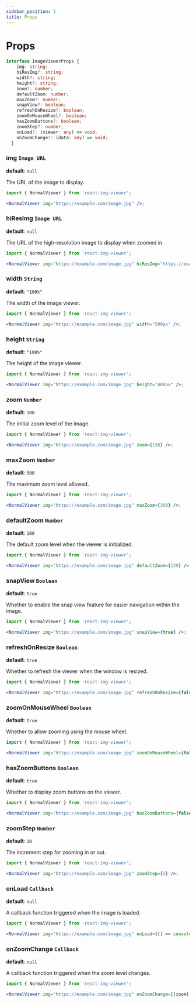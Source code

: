 ```yaml
---
sidebar_position: 1
title: Props
---
```


# Props

```ts
interface ImageViewerProps {
    img: string;
    hiResImg?: string;
    width?: string;
    height?: string;
    zoom?: number;
    defaultZoom: number;
    maxZoom?: number;
    snapView?: boolean;
    refreshOnResize?: boolean;
    zoomOnMouseWheel?: boolean;
    hasZoomButtons?: boolean;
    zoomStep?: number;
    onLoad?: (viewer: any) => void;
    onZoomChange?: (data: any) => void;
  }
```

### img `Image URL`

**default**: `null`

The URL of the image to display.

```jsx
import { NormalViewer } from 'react-img-viewer';

<NormalViewer img="https://example.com/image.jpg" />;
```

### hiResImg `Image URL`
**default**: `null`

The URL of the high-resolution image to display when zoomed in.

```jsx
import { NormalViewer } from 'react-img-viewer';

<NormalViewer img="https://example.com/image.jpg" hiResImg="https://example.com/high-res-image.jpg" />;
```

### width `String`
**default**: `"100%"`

The width of the image viewer.

```jsx
import { NormalViewer } from 'react-img-viewer';

<NormalViewer img="https://example.com/image.jpg" width="500px" />;
```
### height `String`
**default**: `"100%"`

The height of the image viewer.

```jsx
import { NormalViewer } from 'react-img-viewer';

<NormalViewer img="https://example.com/image.jpg" height="400px" />;
```

### zoom `Number`
**default**: `100`

The initial zoom level of the image.

```jsx
import { NormalViewer } from 'react-img-viewer';

<NormalViewer img="https://example.com/image.jpg" zoom={150} />;
```

### maxZoom `Number`
**default**: `500`

The maximum zoom level allowed.

```jsx
import { NormalViewer } from 'react-img-viewer';

<NormalViewer img="https://example.com/image.jpg" maxZoom={300} />;
```

### defaultZoom `Number`
**default**: `100`

The default zoom level when the viewer is initialized.

```jsx
import { NormalViewer } from 'react-img-viewer';

<NormalViewer img="https://example.com/image.jpg" defaultZoom={120} />;
```
### snapView `Boolean`
**default**: `true`

Whether to enable the snap view feature for easier navigation within the image.
```jsx
import { NormalViewer } from 'react-img-viewer';

<NormalViewer img="https://example.com/image.jpg" snapView={true} />;
```

### refreshOnResize `Boolean`
**default**: `true`

Whether to refresh the viewer when the window is resized.
```jsx
import { NormalViewer } from 'react-img-viewer';

<NormalViewer img="https://example.com/image.jpg" refreshOnResize={false} />;
```

### zoomOnMouseWheel `Boolean`
**default**: `true`

Whether to allow zooming using the mouse wheel.
```jsx
import { NormalViewer } from 'react-img-viewer';

<NormalViewer img="https://example.com/image.jpg" zoomOnMouseWheel={false} />;
```

### hasZoomButtons `Boolean`
**default**: `true`

Whether to display zoom buttons on the viewer.
```jsx
import { NormalViewer } from 'react-img-viewer';

<NormalViewer img="https://example.com/image.jpg" hasZoomButtons={false} />;
```

### zoomStep `Number`
**default**: `10`

The increment step for zooming in or out.
```jsx
import { NormalViewer } from 'react-img-viewer';

<NormalViewer img="https://example.com/image.jpg" zoomStep={5} />;
```

### onLoad `Callback`
**default**: `null`

A callback function triggered when the image is loaded.
```jsx
import { NormalViewer } from 'react-img-viewer';

<NormalViewer img="https://example.com/image.jpg" onLoad={() => console.log('Image loaded')} />;
```

### onZoomChange `Callback`
**default**: `null`

A callback function triggered when the zoom level changes.
```jsx
import { NormalViewer } from 'react-img-viewer';

<NormalViewer img="https://example.com/image.jpg" onZoomChange={(zoom) => console.log('Zoom level:', zoom)} />;
```